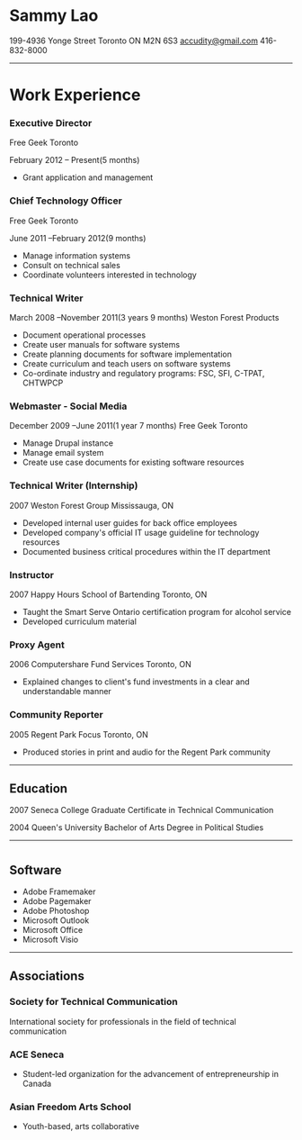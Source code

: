 # Sammy Lao #
199-4936 Yonge Street
Toronto ON M2N 6S3
accudity@gmail.com
416-832-8000
*****

# Work Experience

### Executive Director
Free Geek Toronto

February 2012 – Present(5 months)
- Grant application and management

### Chief Technology Officer
Free Geek Toronto

June 2011 –February 2012(9 months)

- Manage information systems
- Consult on technical sales
- Coordinate volunteers interested in technology

### Technical Writer
March 2008 –November 2011(3 years 9 months)
Weston Forest Products

- Document operational processes
- Create user manuals for software systems
- Create planning documents for software implementation
- Create curriculum and teach users on software systems
- Co-ordinate industry and regulatory programs: FSC, SFI, C-TPAT, CHTWPCP

### Webmaster - Social Media

December 2009 –June 2011(1 year 7 months)
Free Geek Toronto

- Manage Drupal instance
- Manage email system
- Create use case documents for existing software resources

### Technical Writer (Internship) 

2007
Weston Forest Group
Mississauga, ON

* Developed internal user guides for back office employees
* Developed company's official IT usage guideline for technology resources
* Documented business critical procedures within the IT department

### Instructor

2007
Happy Hours School of Bartending
Toronto, ON 

* Taught the Smart Serve Ontario certification program for alcohol service
* Developed curriculum material

### Proxy Agent
2006
Computershare Fund Services
Toronto, ON

* Explained changes to client's fund investments in a clear and understandable manner

### Community Reporter
2005
Regent Park Focus
Toronto, ON

* Produced stories in print and audio for the Regent Park community

*****
## Education

2007
Seneca College
Graduate Certificate in Technical Communication


2004
Queen's University
Bachelor of Arts Degree in Political Studies
****
#
## Software

* Adobe Framemaker
* Adobe Pagemaker
* Adobe Photoshop
* Microsoft Outlook
* Microsoft Office
* Microsoft Visio	

*****

## Associations
### Society for Technical Communication
International society for professionals in the field of technical communication
### ACE Seneca
* Student-led organization for the advancement of entrepreneurship in Canada
### Asian Freedom Arts School
* Youth-based, arts collaborative
